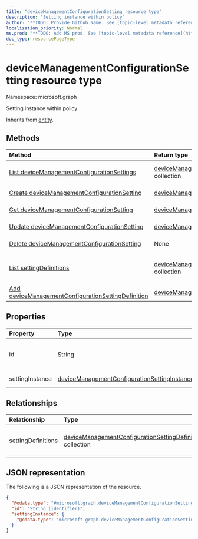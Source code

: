```yaml
---
title: "deviceManagementConfigurationSetting resource type"
description: "Setting instance within policy"
author: "**TODO: Provide Github Name. See [topic-level metadata reference](https://msgo.azurewebsites.net/add/document/guidelines/metadata.html#topic-level-metadata)**"
localization_priority: Normal
ms.prod: "**TODO: Add MS prod. See [topic-level metadata reference](https://msgo.azurewebsites.net/add/document/guidelines/metadata.html#topic-level-metadata)**"
doc_type: resourcePageType
---
```


# deviceManagementConfigurationSetting resource type

Namespace: microsoft.graph



Setting instance within policy


Inherits from [entity](../resources/entity.md).

## Methods
|Method|Return type|Description|
|:---|:---|:---|
|[List deviceManagementConfigurationSettings](../api/devicemanagementconfigurationsetting-list.md)|[deviceManagementConfigurationSetting](../resources/devicemanagementconfigurationsetting.md) collection|Get a list of the [deviceManagementConfigurationSetting](../resources/devicemanagementconfigurationsetting.md) objects and their properties.|
|[Create deviceManagementConfigurationSetting](../api/devicemanagementconfigurationsetting-create.md)|[deviceManagementConfigurationSetting](../resources/devicemanagementconfigurationsetting.md)|Create a new [deviceManagementConfigurationSetting](../resources/devicemanagementconfigurationsetting.md) object.|
|[Get deviceManagementConfigurationSetting](../api/devicemanagementconfigurationsetting-get.md)|[deviceManagementConfigurationSetting](../resources/devicemanagementconfigurationsetting.md)|Read the properties and relationships of a [deviceManagementConfigurationSetting](../resources/devicemanagementconfigurationsetting.md) object.|
|[Update deviceManagementConfigurationSetting](../api/devicemanagementconfigurationsetting-update.md)|[deviceManagementConfigurationSetting](../resources/devicemanagementconfigurationsetting.md)|Update the properties of a [deviceManagementConfigurationSetting](../resources/devicemanagementconfigurationsetting.md) object.|
|[Delete deviceManagementConfigurationSetting](../api/devicemanagementconfigurationsetting-delete.md)|None|Deletes a [deviceManagementConfigurationSetting](../resources/devicemanagementconfigurationsetting.md) object.|
|[List settingDefinitions](../api/devicemanagementconfigurationsetting-list-settingdefinitions.md)|[deviceManagementConfigurationSettingDefinition](../resources/devicemanagementconfigurationsettingdefinition.md) collection|Get the deviceManagementConfigurationSettingDefinition resources from the settingDefinitions navigation property.|
|[Add deviceManagementConfigurationSettingDefinition](../api/devicemanagementconfigurationsetting-post-settingdefinitions.md)|[deviceManagementConfigurationSettingDefinition](../resources/devicemanagementconfigurationsettingdefinition.md)|Add settingDefinitions by posting to the settingDefinitions collection.|

## Properties
|Property|Type|Description|
|:---|:---|:---|
|id|String|**TODO: Add Description** Inherited from [entity](../resources/entity.md)|
|settingInstance|[deviceManagementConfigurationSettingInstance](../resources/devicemanagementconfigurationsettinginstance.md)|Setting Instance|

## Relationships
|Relationship|Type|Description|
|:---|:---|:---|
|settingDefinitions|[deviceManagementConfigurationSettingDefinition](../resources/devicemanagementconfigurationsettingdefinition.md) collection|List of related Setting Definitions|

## JSON representation
The following is a JSON representation of the resource.
<!-- {
  "blockType": "resource",
  "keyProperty": "id",
  "@odata.type": "microsoft.graph.deviceManagementConfigurationSetting",
  "baseType": "microsoft.graph.entity",
  "openType": false
}
-->
``` json
{
  "@odata.type": "#microsoft.graph.deviceManagementConfigurationSetting",
  "id": "String (identifier)",
  "settingInstance": {
    "@odata.type": "microsoft.graph.deviceManagementConfigurationSettingInstance"
  }
}
```

